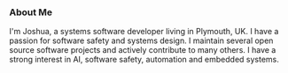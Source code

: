 ### About Me

I'm Joshua, a systems software developer living in Plymouth, UK. I have a passion for software safety and systems design. I maintain several open source software projects and actively contribute to many others. I have a strong interest in AI, software safety, automation and embedded systems.
